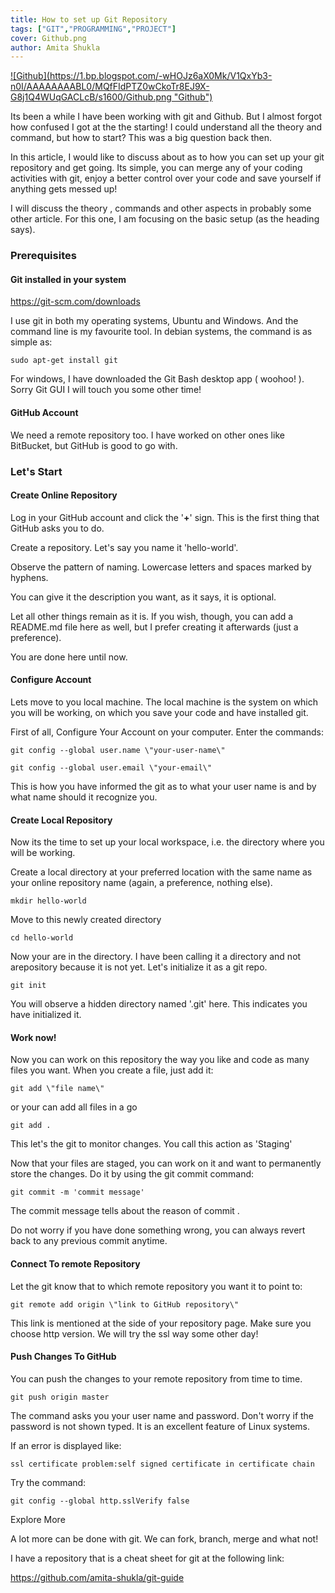 ```yaml
---
title: How to set up Git Repository
tags: ["GIT","PROGRAMMING","PROJECT"]
cover: Github.png
author: Amita Shukla
---
```



 


[![Github](https://1.bp.blogspot.com/-wHOJz6aX0Mk/V1QxYb3-n0I/AAAAAAAABL0/MQfFIdPTZ0wCkoTr8EJ9X-G8j1Q4WUqGACLcB/s1600/Github.png \"Github\")](https://1.bp.blogspot.com/-wHOJz6aX0Mk/V1QxYb3-n0I/AAAAAAAABL0/MQfFIdPTZ0wCkoTr8EJ9X-G8j1Q4WUqGACLcB/s1600/Github.png)

 
Its been a while I have been working with git and Github. But I almost forgot how confused I got at the the starting! I could understand all the theory and command, but how to start? This was a big question back then. 
 
In this article, I would like to discuss about as to how you can set up your git repository and get going. 
Its simple, you can merge any of your coding activities with git, enjoy a better control over your code and save yourself if anything gets messed up! 
 
I will discuss the theory , commands and other aspects in probably some other article. For this one, I am focusing on the basic setup (as the heading says). 
 


### Prerequisites

#### Git installed in your system

<https://git-scm.com/downloads>

 


I use git in both my operating systems, Ubuntu and Windows. And the command line is my favourite tool. 
In debian systems, the command is as simple as:

 


`sudo apt-get install git` 
 
For windows, I have downloaded the Git Bash desktop app ( woohoo! ). Sorry Git GUI I will touch you some other time!

 


#### GitHub Account

We need a remote repository too. I have worked on other ones like BitBucket, but GitHub is good to go with.

 


### Let's Start

#### Create Online Repository

Log in your GitHub account and click the '**+**' sign. This is the first thing that GitHub asks you to do.

 


Create a repository. Let's say you name it 'hello-world'.

 


Observe the pattern of naming. Lowercase letters and spaces marked by hyphens.

You can give it the description you want, as it says, it is optional.

 


Let all other things remain as it is. If you wish, though, you can add a README.md file here as well, but I prefer creating it afterwards (just a preference).

 


You are done here until now.

 


#### Configure Account

Lets move to you local machine. The local machine is the system on which you will be working, on which you save your code and have installed git.

 


First of all, Configure Your Account on your computer. Enter the commands: 
 
`git config --global user.name \"your-user-name\"`

`git config --global user.email \"your-email\"`

 


This is how you have informed the git as to what your user name is and by what name should it recognize you.

 


#### Create Local Repository

Now its the time to set up your local workspace, i.e. the directory where you will be working.

Create a local directory at your preferred location with the same name as your online repository name (again, a preference, nothing else).

 


`mkdir hello-world`

 


Move to this newly created directory

 


`cd hello-world`

 


Now your are in the directory. I have been calling it a directory and not arepository because it is not yet. Let's initialize it as a git repo.

 


`git init`

 


You will observe a hidden directory named '.git' here. This indicates you have initialized it.

 


#### Work now!

Now you can work on this repository the way you like and code as many files you want. When you create a file, just add it:

 


`git add \"file name\"`

 


or your can add all files in a go

 


`git add .`

 


This let's the git to monitor changes. You call this action as 'Staging'

 


Now that your files are staged, you can work on it and want to permanently store the changes. Do it by using the git commit command:

 


`git commit -m 'commit message'`

 


The commit message tells about the reason of commit .

 


Do not worry if you have done something wrong, you can always revert back to any previous commit anytime.

 


#### Connect To remote Repository

Let the git know that to which remote repository you want it to point to:

 


`git remote add origin \"link to GitHub repository\"`

 


This link is mentioned at the side of your repository page. Make sure you choose http version. We will try the ssl way some other day!

 


#### Push Changes To GitHub

You can push the changes to your remote repository from time to time.

 


`git push origin master`

 


The command asks you your user name and password. Don't worry if the password is not shown typed. It is an excellent feature of Linux systems.

 


If an error is displayed like:

 


`ssl certificate problem:self signed certificate in certificate chain`

 


Try the command:

 


`git config --global http.sslVerify false`

 


 


Explore More

A lot more can be done with git. We can fork, branch, merge and what not!

 


I have a repository that is a cheat sheet for git at the following link:

<https://github.com/amita-shukla/git-guide>

 


